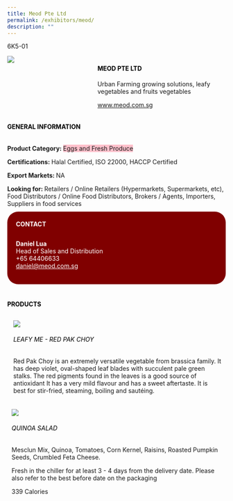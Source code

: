 ```yaml
---
title: Meod Pte Ltd
permalink: /exhibitors/meod/
description: ""
---
```

<head>
	<div class="flex-paragraph">
		<!--hi there! this is a comment and will provide you with instructional guides-->
		<!--insert booth number here!-->
		<p style="text-transform: uppercase">6k5-01</p></div>
			<div class="flex-container" style="display: flex; flex-wrap: wrap;">
				<!--insert DOWNLOAD link of company logo between the " marks!-->
			<div class="card sgds" style="flex: 1 1 40%; display: block;"><img src="https://drive.google.com/uc?id=1MU5c9gj9acAM2pjIJRTXkGZ7hukH8Vh8&export=download"></div>
	<div class="card-sgds" style="flex: 1 1 58%; display: block; margin-left: 3px">
		<h4 style="text-transform: uppercase; color: black;"><!--insert the exhibitor's name between the <b> tags here--><b>Meod Pte Ltd</b></h4><!--insert the exhibitor's description between the <p> tags here-->
		<p>Urban Farming growing solutions, leafy vegetables and fruits vegetables</p>
		<!--insert the exhibitor's website link, making sure there is "https:// www." present please. make sure the entire https link goes in between the " marks-->
		<p><a href="https://www.meod.com.sg" target="_blank"><!--insert the www website link here (no need for https)-->www.meod.com.sg</a></p>
	</div>
</div>
</head>

<body>
	<h4 style="text-transform: uppercase; color: black;"><b>General Information</b></h4>
		<div class="flex-container" style="display: flex; flex-wrap: wrap;">
			<div class="card sgds" style="flex: 1 1 65%; display: block; align-self: stretch">
			<div class="flex-paragraph">
			<p><b>Product Category: </b><span style=" background-color: pink; border-radius: 10 px;"><!--insert the exhibitor's pdt cat between the <p> tags here-->Eggs and Fresh Produce</span></p> 
				<p><b>Certifications: </b><!--insert all the exhibitor's certifications between the </b> and </p> here--> Halal Certified, ISO 22000, HACCP Certified</p>
				<p><b>Export Markets: </b><!--insert all the exhibitor's export markets between the </b> and </p> here-->NA</p>
			<p style="margin-bottom: 10px;"><b>Looking for: </b><!--insert all the exhibitor's potential business partners between the </b> and </p> here-->Retailers / Online Retailers (Hypermarkets, Supermarkets, etc), Food Distributors / Online Food Distributors, Brokers / Agents, Importers, Suppliers in food services</p>
			</div>
		</div>
		<div class="card sgds" style="flex: 1 1 35%; padding: 10px; display: block; background-color: maroon; border-radius: 25px; align-self: center;">
		<h4 style="color: white; margin-top: 10px; margin-left: 10px;">CONTACT</h4>
		<div class="flex-paragraph">
			<!--replace with exhibitor's: -->
			<p style="padding: 10px; color: white;"><b><!-- POC name-->Daniel Lua</b><br><!-- designation-->Head of Sales and Distribution<br><!--contact number-->+65 64406633<br><!-- for linking purposes, insert their email after "mailto:"...--><a href="mailto:daniel@meod.com.sg" style="color: white;"><!--...and also include the display email before </a> here-->daniel@meod.com.sg</a></p>
		</div>
			</div>
		</div>
	<br>
		<h4 style="text-transform: uppercase; color: black;"><b>products</b></h4>
<div style="display: flex; flex-wrap: wrap;">
  <div class="card sgds" style="flex: 1 1 47%; margin: 10px; display: block;"><!--insert the exhibitor's DOWNLOAD image for product between the " marks here-->
	<div class="flex-image" style="display: block;"><img src="https://drive.google.com/uc?id=1bFNwyDbeFHEtjKpq2lz8KVwhUVv6Gsd7&export=download"></div>
	<div class="flex-paragraph">
		<h6 style="text-transform: uppercase; color: black;"><!--insert product name before </h6> and product description after <p>-->Leafy Me - Red Pak Choy</h6>
		<p>Red Pak Choy is an extremely versatile vegetable from brassica family. It has deep violet, oval-shaped leaf blades with succulent pale green stalks. The red pigments found in the leaves is a good source of antioxidant It has a very mild flavour and has a sweet aftertaste. It is best for stir-fried, steaming, boiling and sautéing.

</p></div>
	</div>
		<div class="card sgds" style="flex: 1 1 47%; margin: 10px; display: block;">
		<div class="flex-image" style="display: block;"><img src="https://drive.google.com/uc?id=1CLCKZ5ffzXZYmnJWnreftYDVGFtRxtGJ&export=download"></div>
	<div class="flex-paragraph">
		<h6 style="text-transform: uppercase; color: black;">  
Quinoa Salad</h6>
		<p>Mesclun Mix, Quinoa, Tomatoes, Corn Kernel, Raisins, Roasted Pumpkin Seeds, Crumbled Feta Cheese.

Fresh in the chiller for at least 3 - 4 days from the delivery date. Please also refer to the best before date on the packaging

339 Calories
</p></div>
	</div>
	</div>
</body>